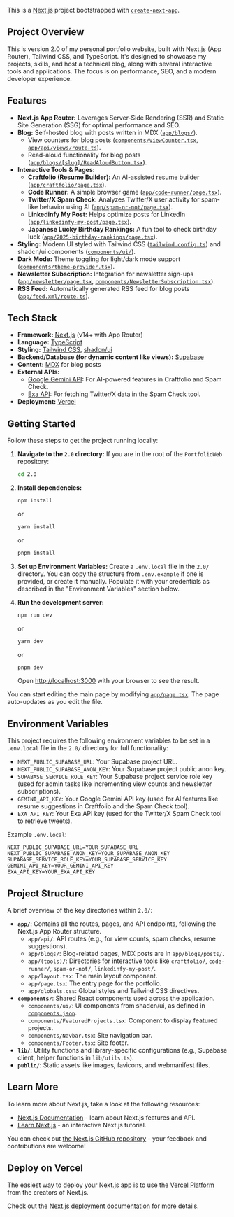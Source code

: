 This is a [Next.js](https://nextjs.org/) project bootstrapped with [`create-next-app`](https://nextjs.org/docs/app/api-reference/cli/create-next-app).

## Project Overview

This is version 2.0 of my personal portfolio website, built with Next.js (App Router), Tailwind CSS, and TypeScript. It's designed to showcase my projects, skills, and host a technical blog, along with several interactive tools and applications. The focus is on performance, SEO, and a modern developer experience.

## Features

-   **Next.js App Router:** Leverages Server-Side Rendering (SSR) and Static Site Generation (SSG) for optimal performance and SEO.
-   **Blog:** Self-hosted blog with posts written in MDX ([`app/blogs/`](app/blogs/page.tsx)).
    -   View counters for blog posts ([`components/ViewCounter.tsx`](components/ViewCounter.tsx), [`app/api/views/route.ts`](app/api/views/route.ts)).
    -   Read-aloud functionality for blog posts ([`app/blogs/[slug]/ReadAloudButton.tsx`](app/blogs/[slug]/ReadAloudButton.tsx)).
-   **Interactive Tools & Pages:**
    -   **Craftfolio (Resume Builder):** An AI-assisted resume builder ([`app/craftfolio/page.tsx`](app/craftfolio/page.tsx)).
    -   **Code Runner:** A simple browser game ([`app/code-runner/page.tsx`](app/code-runner/page.tsx)).
    -   **Twitter/X Spam Check:** Analyzes Twitter/X user activity for spam-like behavior using AI ([`app/spam-or-not/page.tsx`](app/spam-or-not/page.tsx)).
    -   **Linkedinfy My Post:** Helps optimize posts for LinkedIn ([`app/linkedinfy-my-post/page.tsx`](app/linkedinfy-my-post/page.tsx)).
    -   **Japanese Lucky Birthday Rankings:** A fun tool to check birthday luck ([`app/2025-birthday-rankings/page.tsx`](app/2025-birthday-rankings/page.tsx)).
-   **Styling:** Modern UI styled with Tailwind CSS ([`tailwind.config.ts`](tailwind.config.ts)) and shadcn/ui components ([`components/ui/`](components/ui/)).
-   **Dark Mode:** Theme toggling for light/dark mode support ([`components/theme-provider.tsx`](components/theme-provider.tsx)).
-   **Newsletter Subscription:** Integration for newsletter sign-ups ([`app/newsletter/page.tsx`](app/newsletter/page.tsx), [`components/NewsletterSubscription.tsx`](components/NewsletterSubscription.tsx)).
-   **RSS Feed:** Automatically generated RSS feed for blog posts ([`app/feed.xml/route.ts`](app/feed.xml/route.ts)).

## Tech Stack

-   **Framework:** [Next.js](https://nextjs.org/) (v14+ with App Router)
-   **Language:** [TypeScript](https://www.typescriptlang.org/)
-   **Styling:** [Tailwind CSS](https://tailwindcss.com/), [shadcn/ui](https://ui.shadcn.com/)
-   **Backend/Database (for dynamic content like views):** [Supabase](https://supabase.io/)
-   **Content:** [MDX](https://mdxjs.com/) for blog posts
-   **External APIs:**
    -   [Google Gemini API](https://ai.google.dev/): For AI-powered features in Craftfolio and Spam Check.
    -   [Exa API](https://exa.ai/): For fetching Twitter/X data in the Spam Check tool.
-   **Deployment:** [Vercel](https://vercel.com/)

## Getting Started

Follow these steps to get the project running locally:

1.  **Navigate to the `2.0` directory:**
    If you are in the root of the `PortfolioWeb` repository:
    ```bash
    cd 2.0
    ```

2.  **Install dependencies:**
    ```bash
    npm install
    ```
    or
    ```bash
    yarn install
    ```
    or
    ```bash
    pnpm install
    ```

3.  **Set up Environment Variables:**
    Create a `.env.local` file in the `2.0/` directory. You can copy the structure from `.env.example` if one is provided, or create it manually.
    Populate it with your credentials as described in the "Environment Variables" section below.

4.  **Run the development server:**
    ```bash
    npm run dev
    ```
    or
    ```bash
    yarn dev
    ```
    or
    ```bash
    pnpm dev
    ```
    Open [http://localhost:3000](http://localhost:3000) with your browser to see the result.

You can start editing the main page by modifying [`app/page.tsx`](app/page.tsx). The page auto-updates as you edit the file.

## Environment Variables

This project requires the following environment variables to be set in a `.env.local` file in the `2.0/` directory for full functionality:

-   `NEXT_PUBLIC_SUPABASE_URL`: Your Supabase project URL.
-   `NEXT_PUBLIC_SUPABASE_ANON_KEY`: Your Supabase project public anon key.
-   `SUPABASE_SERVICE_ROLE_KEY`: Your Supabase project service role key (used for admin tasks like incrementing view counts and newsletter subscriptions).
-   `GEMINI_API_KEY`: Your Google Gemini API key (used for AI features like resume suggestions in Craftfolio and the Spam Check tool).
-   `EXA_API_KEY`: Your Exa API key (used for the Twitter/X Spam Check tool to retrieve tweets).

Example `.env.local`:
```env
NEXT_PUBLIC_SUPABASE_URL=YOUR_SUPABASE_URL
NEXT_PUBLIC_SUPABASE_ANON_KEY=YOUR_SUPABASE_ANON_KEY
SUPABASE_SERVICE_ROLE_KEY=YOUR_SUPABASE_SERVICE_KEY
GEMINI_API_KEY=YOUR_GEMINI_API_KEY
EXA_API_KEY=YOUR_EXA_API_KEY
```

## Project Structure

A brief overview of the key directories within `2.0/`:

-   **`app/`**: Contains all the routes, pages, and API endpoints, following the Next.js App Router structure.
    -   `app/api/`: API routes (e.g., for view counts, spam checks, resume suggestions).
    -   `app/blogs/`: Blog-related pages, MDX posts are in `app/blogs/posts/`.
    -   `app/(tools)/`: Directories for interactive tools like `craftfolio/`, `code-runner/`, `spam-or-not/`, `linkedinfy-my-post/`.
    -   `app/layout.tsx`: The main layout component.
    -   `app/page.tsx`: The entry page for the portfolio.
    -   `app/globals.css`: Global styles and Tailwind CSS directives.
-   **`components/`**: Shared React components used across the application.
    -   `components/ui/`: UI components from shadcn/ui, as defined in [`components.json`](components.json).
    -   `components/FeaturedProjects.tsx`: Component to display featured projects.
    -   `components/Navbar.tsx`: Site navigation bar.
    -   `components/Footer.tsx`: Site footer.
-   **`lib/`**: Utility functions and library-specific configurations (e.g., Supabase client, helper functions in `lib/utils.ts`).
-   **`public/`**: Static assets like images, favicons, and webmanifest files.

## Learn More

To learn more about Next.js, take a look at the following resources:

-   [Next.js Documentation](https://nextjs.org/docs) - learn about Next.js features and API.
-   [Learn Next.js](https://nextjs.org/learn) - an interactive Next.js tutorial.

You can check out [the Next.js GitHub repository](https://github.com/vercel/next.js) - your feedback and contributions are welcome!

## Deploy on Vercel

The easiest way to deploy your Next.js app is to use the [Vercel Platform](https://vercel.com/new?utm_medium=default-template&filter=next.js&utm_source=create-next-app&utm_campaign=create-next-app-readme) from the creators of Next.js.

Check out the [Next.js deployment documentation](https://nextjs.org/docs/app/building-your-application/deploying) for more details.
